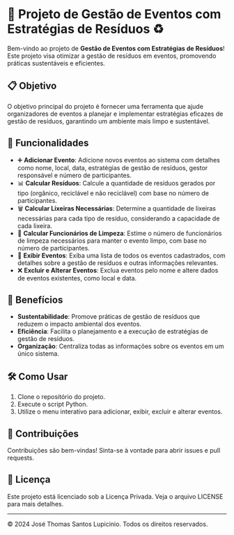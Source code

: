 # 🎉 Projeto de Gestão de Eventos com Estratégias de Resíduos ♻️

Bem-vindo ao projeto de **Gestão de Eventos com Estratégias de Resíduos**! Este projeto visa otimizar a gestão de resíduos em eventos, promovendo práticas sustentáveis e eficientes.

## 📋 Objetivo

O objetivo principal do projeto é fornecer uma ferramenta que ajude organizadores de eventos a planejar e implementar estratégias eficazes de gestão de resíduos, garantindo um ambiente mais limpo e sustentável.

## 🚀 Funcionalidades

- ➕ **Adicionar Evento**: Adicione novos eventos ao sistema com detalhes como nome, local, data, estratégias de gestão de resíduos, gestor responsável e número de participantes.
- 📊 **Calcular Resíduos**: Calcule a quantidade de resíduos gerados por tipo (orgânico, reciclável e não reciclável) com base no número de participantes.
- 🗑️ **Calcular Lixeiras Necessárias**: Determine a quantidade de lixeiras necessárias para cada tipo de resíduo, considerando a capacidade de cada lixeira.
- 👷 **Calcular Funcionários de Limpeza**: Estime o número de funcionários de limpeza necessários para manter o evento limpo, com base no número de participantes.
- 👀 **Exibir Eventos**: Exiba uma lista de todos os eventos cadastrados, com detalhes sobre a gestão de resíduos e outras informações relevantes.
- ❌ **Excluir e Alterar Eventos**: Exclua eventos pelo nome e altere dados de eventos existentes, como local e data.

## 🌟 Benefícios

- **Sustentabilidade**: Promove práticas de gestão de resíduos que reduzem o impacto ambiental dos eventos.
- **Eficiência**: Facilita o planejamento e a execução de estratégias de gestão de resíduos.
- **Organização**: Centraliza todas as informações sobre os eventos em um único sistema.

## 🛠️ Como Usar

1. Clone o repositório do projeto.
2. Execute o script Python.
3. Utilize o menu interativo para adicionar, exibir, excluir e alterar eventos.

## 🤝 Contribuições

Contribuições são bem-vindas! Sinta-se à vontade para abrir issues e pull requests.

## 📜 Licença 

Este projeto está licenciado sob a Licença Privada. Veja o arquivo LICENSE para mais detalhes.

---

© 2024 José Thomas Santos Lupicinio. Todos os direitos reservados.
